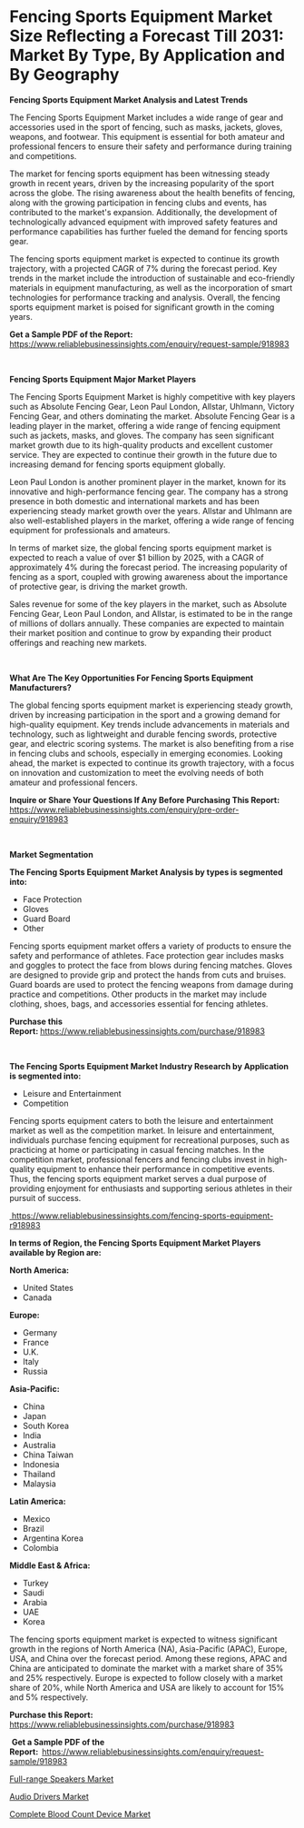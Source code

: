<p><h1>Fencing Sports Equipment Market Size Reflecting a Forecast Till 2031: Market By Type, By Application and By Geography</h1></p><p><strong>Fencing Sports Equipment Market Analysis and Latest Trends</strong></p>
<p><p>The Fencing Sports Equipment Market includes a wide range of gear and accessories used in the sport of fencing, such as masks, jackets, gloves, weapons, and footwear. This equipment is essential for both amateur and professional fencers to ensure their safety and performance during training and competitions.</p><p>The market for fencing sports equipment has been witnessing steady growth in recent years, driven by the increasing popularity of the sport across the globe. The rising awareness about the health benefits of fencing, along with the growing participation in fencing clubs and events, has contributed to the market's expansion. Additionally, the development of technologically advanced equipment with improved safety features and performance capabilities has further fueled the demand for fencing sports gear.</p><p>The fencing sports equipment market is expected to continue its growth trajectory, with a projected CAGR of 7% during the forecast period. Key trends in the market include the introduction of sustainable and eco-friendly materials in equipment manufacturing, as well as the incorporation of smart technologies for performance tracking and analysis. Overall, the fencing sports equipment market is poised for significant growth in the coming years.</p></p>
<p><strong>Get a Sample PDF of the Report:&nbsp;</strong> <a href="https://www.reliablebusinessinsights.com/enquiry/request-sample/918983">https://www.reliablebusinessinsights.com/enquiry/request-sample/918983</a></p>
<p>&nbsp;</p>
<p><strong>Fencing Sports Equipment Major Market Players</strong></p>
<p><p>The Fencing Sports Equipment Market is highly competitive with key players such as Absolute Fencing Gear, Leon Paul London, Allstar, Uhlmann, Victory Fencing Gear, and others dominating the market. Absolute Fencing Gear is a leading player in the market, offering a wide range of fencing equipment such as jackets, masks, and gloves. The company has seen significant market growth due to its high-quality products and excellent customer service. They are expected to continue their growth in the future due to increasing demand for fencing sports equipment globally.</p><p>Leon Paul London is another prominent player in the market, known for its innovative and high-performance fencing gear. The company has a strong presence in both domestic and international markets and has been experiencing steady market growth over the years. Allstar and Uhlmann are also well-established players in the market, offering a wide range of fencing equipment for professionals and amateurs.</p><p>In terms of market size, the global fencing sports equipment market is expected to reach a value of over $1 billion by 2025, with a CAGR of approximately 4% during the forecast period. The increasing popularity of fencing as a sport, coupled with growing awareness about the importance of protective gear, is driving the market growth.</p><p>Sales revenue for some of the key players in the market, such as Absolute Fencing Gear, Leon Paul London, and Allstar, is estimated to be in the range of millions of dollars annually. These companies are expected to maintain their market position and continue to grow by expanding their product offerings and reaching new markets.</p></p>
<p>&nbsp;</p>
<p><strong>What Are The Key Opportunities For Fencing Sports Equipment Manufacturers?</strong></p>
<p><p>The global fencing sports equipment market is experiencing steady growth, driven by increasing participation in the sport and a growing demand for high-quality equipment. Key trends include advancements in materials and technology, such as lightweight and durable fencing swords, protective gear, and electric scoring systems. The market is also benefiting from a rise in fencing clubs and schools, especially in emerging economies. Looking ahead, the market is expected to continue its growth trajectory, with a focus on innovation and customization to meet the evolving needs of both amateur and professional fencers.</p></p>
<p><strong>Inquire or Share Your Questions If Any Before Purchasing This Report:</strong> <a href="https://www.reliablebusinessinsights.com/enquiry/pre-order-enquiry/918983">https://www.reliablebusinessinsights.com/enquiry/pre-order-enquiry/918983</a></p>
<p>&nbsp;</p>
<p><strong>Market Segmentation</strong></p>
<p><strong>The Fencing Sports Equipment Market Analysis by types is segmented into:</strong></p>
<p><ul><li>Face Protection</li><li>Gloves</li><li>Guard Board</li><li>Other</li></ul></p>
<p><p>Fencing sports equipment market offers a variety of products to ensure the safety and performance of athletes. Face protection gear includes masks and goggles to protect the face from blows during fencing matches. Gloves are designed to provide grip and protect the hands from cuts and bruises. Guard boards are used to protect the fencing weapons from damage during practice and competitions. Other products in the market may include clothing, shoes, bags, and accessories essential for fencing athletes.</p></p>
<p><strong>Purchase this Report:&nbsp;</strong><a href="https://www.reliablebusinessinsights.com/purchase/918983">https://www.reliablebusinessinsights.com/purchase/918983</a></p>
<p>&nbsp;</p>
<p><strong>The Fencing Sports Equipment Market Industry Research by Application is segmented into:</strong></p>
<p><ul><li>Leisure and Entertainment</li><li>Competition</li></ul></p>
<p><p>Fencing sports equipment caters to both the leisure and entertainment market as well as the competition market. In leisure and entertainment, individuals purchase fencing equipment for recreational purposes, such as practicing at home or participating in casual fencing matches. In the competition market, professional fencers and fencing clubs invest in high-quality equipment to enhance their performance in competitive events. Thus, the fencing sports equipment market serves a dual purpose of providing enjoyment for enthusiasts and supporting serious athletes in their pursuit of success.</p></p>
<p><a href="https://www.reliablebusinessinsights.com/fencing-sports-equipment-r918983">&nbsp;https://www.reliablebusinessinsights.com/fencing-sports-equipment-r918983</a></p>
<p><strong>In terms of Region, the Fencing Sports Equipment Market Players available by Region are:</strong></p>
<p>
    <p> <strong> North America: </strong>
        <ul>
            <li>United States</li>
            <li>Canada</li>
        </ul>
        </p> 
    <p> <strong> Europe: </strong>
        <ul>
            <li>Germany</li>
            <li>France</li>
            <li>U.K.</li>
            <li>Italy</li>
            <li>Russia</li>
        </ul>
        </p> 
    <p> <strong> Asia-Pacific: </strong>
        <ul>
            <li>China</li>
            <li>Japan</li>
            <li>South Korea</li>
            <li>India</li>
            <li>Australia</li>
            <li>China Taiwan</li>
            <li>Indonesia</li>
            <li>Thailand</li>
            <li>Malaysia</li>
        </ul>
        </p> 
    <p> <strong> Latin America: </strong>
        <ul>
            <li>Mexico</li>
            <li>Brazil</li>
            <li>Argentina Korea</li>
            <li>Colombia</li>
        </ul>
        </p> 
    <p> <strong> Middle East & Africa: </strong>
        <ul>
            <li>Turkey</li>
            <li>Saudi</li>
            <li>Arabia</li>
            <li>UAE</li>
            <li>Korea</li>
        </ul>
    </p>
    </p>
<p><p>The fencing sports equipment market is expected to witness significant growth in the regions of North America (NA), Asia-Pacific (APAC), Europe, USA, and China over the forecast period. Among these regions, APAC and China are anticipated to dominate the market with a market share of 35% and 25% respectively. Europe is expected to follow closely with a market share of 20%, while North America and USA are likely to account for 15% and 5% respectively.</p></p>
<p><strong>Purchase this Report: </strong><a href="https://www.reliablebusinessinsights.com/purchase/918983">https://www.reliablebusinessinsights.com/purchase/918983</a></p>
<p>&nbsp;<strong>Get a Sample PDF of the Report:&nbsp;&nbsp;</strong><a href="https://www.reliablebusinessinsights.com/enquiry/request-sample/918983">https://www.reliablebusinessinsights.com/enquiry/request-sample/918983</a></p>
<p><strong></strong></p>
<p><p><a href="https://www.linkedin.com/pulse/full-range-speakers-market-segmentation-geographical-regions-uig8f?trackingId=GRdxPZMPIEnn62HcQnJmfQ%3D%3D">Full-range Speakers Market</a></p><p><a href="https://www.linkedin.com/pulse/audio-drivers-market-share-new-trends-analysis-its-type-application-bbrsf?trackingId=6FA3q8PBdgkOt3NInfPMfA%3D%3D">Audio Drivers Market</a></p><p><a href="https://github.com/Hunterico88/Market-Research-Report-List-1/blob/main/complete-blood-count-device-market.md">Complete Blood Count Device Market</a></p></p>